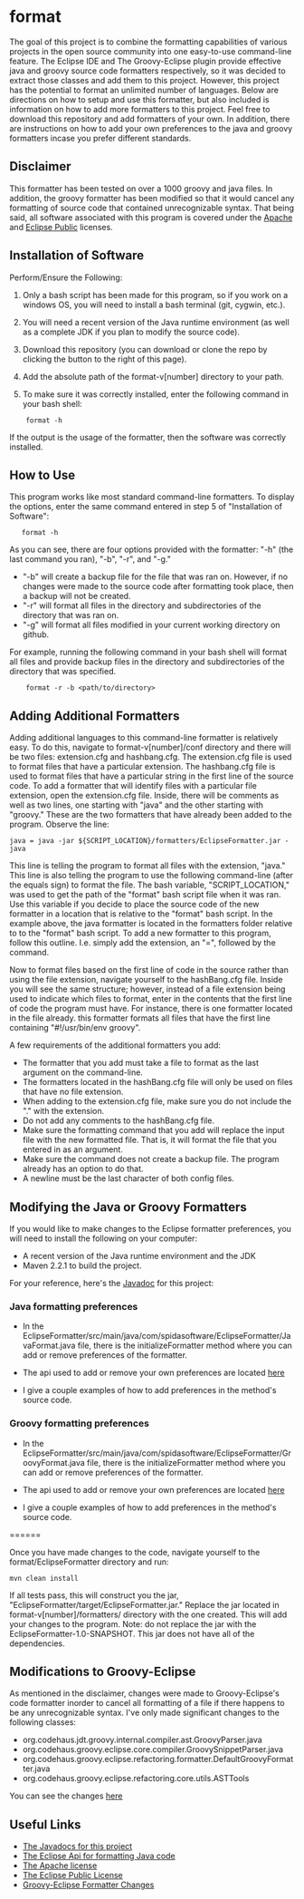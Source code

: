 format
======

The goal of this project is to combine the formatting capabilities of various projects in the open source community 
into one easy-to-use command-line feature. The Eclipse IDE and The Groovy-Eclipse plugin provide effective java and groovy source code formatters respectively,
so it was decided to extract those classes and add them to this project. However, this project has the potential to format an unlimited number of languages. Below are directions on how to setup and use this formatter, but also included is information on how to add more formatters to this project. Feel free to download this repository and add formatters of your own. In addition, there are instructions on how to add your own preferences to 
the java and groovy formatters incase you prefer different standards.

## Disclaimer

This formatter has been tested on over a 1000 groovy and java files. In addition, the groovy formatter has been modified so that it would 
cancel any formatting of source code that contained unrecognizable syntax. That being said, all software associated with this program is
covered under the [Apache](http://www.apache.org/licenses/LICENSE-2.0 "Apache License, Version 2.0") and [Eclipse Public](http://www.eclipse.org/legal/epl-v10.html "Eclipse Public License - v 1.0") licenses.

## Installation of Software

Perform/Ensure the Following: 

1. Only a bash script has been made for this program, so if you work on a windows
	OS, you will need to install a bash terminal (git, cygwin, etc.). 

1. You will need a recent version of the Java runtime environment (as well as a complete JDK if you plan to modify the source code).

1. Download this repository (you can download or clone the repo by clicking the button to the right of this page).

1. Add the absolute path of the format-v[number] directory to your path.

1.	To make sure it was correctly installed, enter the following command in your bash shell:

```
	format -h
```

If the output is the usage of the formatter, then the software was correctly installed.

## How to Use

This program works like most standard command-line formatters. To display the options, enter the same command entered in step
5 of "Installation of Software":

```
   format -h
```

As you can see, there are four options provided with the formatter: "-h" (the last command you ran), "-b", "-r", and
"-g." 

   * "-b" will create a backup file for the file that was ran on. However, if no changes were made to the source code 
   after formatting took place, then a backup will not be created. 
   * "-r" will format all files in the directory and subdirectories of the directory that was ran on. 
   * "-g" will format all files modified in your current working directory on github. 

For example, running the following command in your bash shell will format all files and provide backup files in the directory
and subdirectories of the directory that was specified.

```
	format -r -b <path/to/directory>
```


## Adding Additional Formatters

Adding additional languages to this command-line formatter is relatively easy. To
do this, navigate to format-v[number]/conf directory and there will be two files:
extension.cfg and hashbang.cfg. The extension.cfg file is used to format files that have a 
particular extension. The hashbang.cfg file is used to format files that have a particular string in the first
line of the source code. To add a formatter that will identify files with a particular file extension,
open the extension.cfg file. Inside, there will be comments as well as two lines, one starting 
with "java" and the other starting with "groovy." These are the two formatters that have already been 
added to the program. Observe the line: 
```
java = java -jar ${SCRIPT_LOCATION}/formatters/EclipseFormatter.jar -java
```
This line is telling the program to format all files with the extension, "java." This line is also
telling the program to use the following command-line (after the equals sign) to format the file. 
The bash variable, "SCRIPT_LOCATION," was used to get the path of the "format" bash script file when
it was ran. Use this variable if you decide to place the source code of the new formatter in a location that is relative
to the "format" bash script. In the example above, the java formatter is located in the formatters folder relative to
to the "format" bash script. To add a new formatter to this program, follow this outline. I.e. simply
add the extension, an "=", followed by the command.

Now to format files based on the first line of code in the source rather than using the file extension,
navigate yourself to the hashBang.cfg file. Inside you will see the same structure; however, instead of
a file extension being used to indicate which files to format, enter in the contents that the first line
of code the program must have. For instance, there is one formatter located in the file already. this 
formatter formats all files that have the first line containing "#!/usr/bin/env groovy".

A few requirements of the additional formatters you add:

   * The formatter that you add must take a file to format as the last argument on the command-line.
   * The formatters located in the hashBang.cfg file will only be used on files that have no file extension.
   * When adding to the extension.cfg file, make sure you do not include the "." with the extension.
   * Do not add any comments to the hashBang.cfg file.
   * Make sure the formatting command that you add will replace the input file with the new formatted file. That is, it will format the file that you entered in as an argument.
   * Make sure the command does not create a backup file. The program already has an option to do that.
   * A newline must be the last character of both config files.

## Modifying the Java or Groovy Formatters

If you would like to make changes to the Eclipse formatter preferences, you will need to install the following on your computer:
   * A recent version of the Java runtime environment and the JDK
   * Maven 2.2.1 to build the project. 

For your reference, here's the [Javadoc](http://spidasoftware.github.io/format/index "The project's Javadoc") for this project:

### Java formatting preferences

   * In the EclipseFormatter/src/main/java/com/spidasoftware/EclipseFormatter/JavaFormat.java file, there is the initializeFormatter method where you can add or remove preferences of the formatter.

   * The api used to add or remove your own preferences are located [here](http://help.eclipse.org/indigo/index.jsp?topic=%2Forg.eclipse.jdt.doc.isv%2Freference%2Fapi%2Forg%2Feclipse%2Fjdt%2Fcore%2Fformatter%2FDefaultCodeFormatterConstants.html "Eclipse Api")

   * I give a couple examples of how to add preferences in the method's source code.

### Groovy formatting preferences

   * In the EclipseFormatter/src/main/java/com/spidasoftware/EclipseFormatter/GroovyFormat.java file, there is the initializeFormatter method where you can add or remove preferences of the formatter.

   * The api used to add or remove your own preferences are located [here](http://spidasoftware.github.io/format/com/spidasoftware/EclipseFormatter/SpidaFormatterPreferences "Groovy Formatting Preferences")

   * I give a couple examples of how to add preferences in the method's source code.

======

Once you have made changes to the code, navigate yourself to the format/EclipseFormatter directory
and run:

```
mvn clean install
```
If all tests pass, this will construct you the jar, "EclipseFormatter/target/EclipseFormatter.jar." 
Replace the jar located in format-v[number]/formatters/ directory with the one created. This will 
add your changes to the program. Note: do not replace the jar with the EclipseFormatter-1.0-SNAPSHOT. This
jar does not have all of the dependencies.

## Modifications to Groovy-Eclipse

As mentioned in the disclaimer, changes were made to Groovy-Eclipse's code formatter inorder to cancel all formatting of a file 
if there happens to be any unrecognizable syntax. I've only made significant changes to the following classes:

   * org.codehaus.jdt.groovy.internal.compiler.ast.GroovyParser.java
   * org.codehaus.groovy.eclipse.core.compiler.GroovySnippetParser.java
   * org.codehaus.groovy.eclipse.refactoring.formatter.DefaultGroovyFormatter.java
   * org.codehaus.groovy.eclipse.refactoring.core.utils.ASTTools

You can see the changes [here](https://github.com/nickjoodi/groovy-eclipse/commit/789988fae5dee4e4dbde72e924d6bb1dd7679d87 "Groovy-Eclipse Changes")

## Useful Links

   * [The Javadocs for this project](http://spidasoftware.github.io/format/index "The project's Javadoc")
   * [The Eclipse Api for formatting Java code](http://help.eclipse.org/indigo/index.jsp?topic=%2Forg.eclipse.jdt.doc.isv%2Freference%2Fapi%2Forg%2Feclipse%2Fjdt%2Fcore%2Fformatter%2FDefaultCodeFormatterConstants.html "DefaultCodeFormatterConstants API")
   * [The Apache license](http://www.apache.org/licenses/LICENSE-2.0 "Apache License, Version 2.0")
   * [The Eclipse Public License](http://www.eclipse.org/legal/epl-v10.html "Eclipse Public License - v 1.0")
   * [Groovy-Eclipse Formatter Changes](https://github.com/nickjoodi/groovy-eclipse/commit/789988fae5dee4e4dbde72e924d6bb1dd7679d87 "Groovy-Eclipse Formatter Changes")
